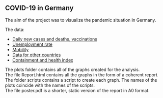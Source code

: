 ## COVID-19 in Germany

The aim of the project was to visualize the pandemic situation in Germany.

The data:
* [Daily new cases and deaths, vaccinations](https://www.kaggle.com/headsortails/covid19-tracking-germany?fbclid=IwAR3GFnUUEMWOvCr1pvNMDFN25hwfpaPv0O2UAn23fZCsZoR189wNT3rxJ4Q)
* [Unemployment rate](https://data.oecd.org/unemp/unemployment-rate.htm)
* [Mobility](https://www.google.com/covid19/mobility/)
* [Data for other countries](https://www.kaggle.com/antgoldbloom/covid19-data-from-john-hopkins-university)
* [Containment and health index](https://github.com/OxCGRT/covid-policy-tracker)

The plots folder contains all of the graphs created for the analysis.  
The file Report.html contains all the graphs in the form of a coherent report.  
The folder scripts contains a script to create each graph. The names of the plots coincide with the names of the scripts.  
The file poster.pdf is a shorter, static version of the report in A0 format.